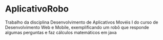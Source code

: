 # AplicativoRobo
Trabalho da disciplina Desenvolvimento de Aplicativos Movéis I do curso de Desenvolvimento Web e Mobile, exemplificando um robô que responde algumas perguntas e faz cálculos matemáticos em java 
